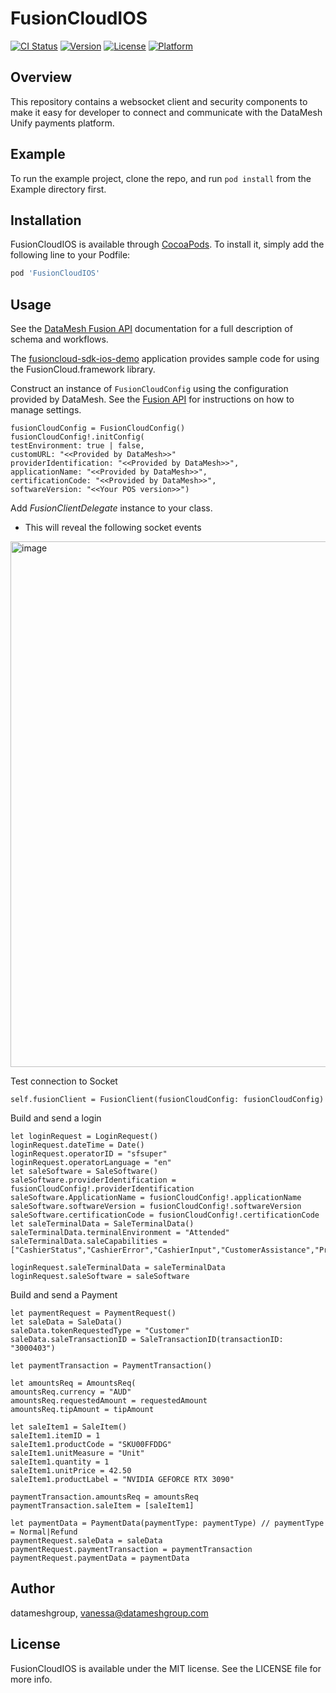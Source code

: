 # FusionCloudIOS

[![CI Status](https://img.shields.io/travis/datameshgroup/FusionCloudIOS.svg?style=flat)](https://travis-ci.org/datameshgroup/FusionCloudIOS)
[![Version](https://img.shields.io/cocoapods/v/FusionCloudIOS.svg?style=flat)](https://cocoapods.org/pods/FusionCloudIOS)
[![License](https://img.shields.io/cocoapods/l/FusionCloudIOS.svg?style=flat)](https://cocoapods.org/pods/FusionCloudIOS)
[![Platform](https://img.shields.io/cocoapods/p/FusionCloudIOS.svg?style=flat)](https://cocoapods.org/pods/FusionCloudIOS)

## Overview
This repository contains a websocket client and security components to make it easy for developer to connect and communicate with the DataMesh Unify payments platform.


## Example

To run the example project, clone the repo, and run `pod install` from the Example directory first.


## Installation

FusionCloudIOS is available through [CocoaPods]([https://cocoapods.org](https://cocoapods.org/pods/FusionCloudIOS)). To install
it, simply add the following line to your Podfile:

```ruby
pod 'FusionCloudIOS'
```

## Usage
See the [DataMesh Fusion API](https://datameshgroup.github.io/fusion) documentation for a full description of schema and workflows. 

The [fusioncloud-sdk-ios-demo](https://github.com/datameshgroup/fusioncloud-sdk-ios-demo) application provides sample code for using the FusionCloud.framework library. 

Construct an instance of `FusionCloudConfig` using the configuration provided by DataMesh. See the [Fusion API](https://datameshgroup.github.io/fusion/#getting-started-design-your-integration-sale-system-settings) for instructions on how to manage settings. 

```
fusionCloudConfig = FusionCloudConfig()
fusionCloudConfig!.initConfig(
testEnvironment: true | false,
customURL: "<<Provided by DataMesh>>"
providerIdentification: "<<Provided by DataMesh>>",
applicationName: "<<Provided by DataMesh>>",
certificationCode: "<<Provided by DataMesh>>",
softwareVersion: "<<Your POS version>>")
```
Add *FusionClientDelegate* instance to your class.
* This will reveal the following socket events
<img width="841" alt="image" src="https://user-images.githubusercontent.com/107380164/202443409-040fa492-76ee-4c17-ab0b-a918a1a3a111.png">


Test connection to Socket
```
self.fusionClient = FusionClient(fusionCloudConfig: fusionCloudConfig)
```

Build and send a login 

```
let loginRequest = LoginRequest()
loginRequest.dateTime = Date()
loginRequest.operatorID = "sfsuper"
loginRequest.operatorLanguage = "en"
let saleSoftware = SaleSoftware()
saleSoftware.providerIdentification = fusionCloudConfig!.providerIdentification
saleSoftware.ApplicationName = fusionCloudConfig!.applicationName
saleSoftware.softwareVersion = fusionCloudConfig!.softwareVersion
saleSoftware.certificationCode = fusionCloudConfig!.certificationCode
let saleTerminalData = SaleTerminalData()
saleTerminalData.terminalEnvironment = "Attended"
saleTerminalData.saleCapabilities = ["CashierStatus","CashierError","CashierInput","CustomerAssistance","PrinterReceipt"]

loginRequest.saleTerminalData = saleTerminalData
loginRequest.saleSoftware = saleSoftware
```

Build and send a Payment

```
let paymentRequest = PaymentRequest()
let saleData = SaleData()
saleData.tokenRequestedType = "Customer"
saleData.saleTransactionID = SaleTransactionID(transactionID: "3000403")

let paymentTransaction = PaymentTransaction()

let amountsReq = AmountsReq(
amountsReq.currency = "AUD"
amountsReq.requestedAmount = requestedAmount
amountsReq.tipAmount = tipAmount

let saleItem1 = SaleItem()
saleItem1.itemID = 1
saleItem1.productCode = "SKU00FFDDG"
saleItem1.unitMeasure = "Unit"
saleItem1.quantity = 1
saleItem1.unitPrice = 42.50
saleItem1.productLabel = "NVIDIA GEFORCE RTX 3090"

paymentTransaction.amountsReq = amountsReq
paymentTransaction.saleItem = [saleItem1]

let paymentData = PaymentData(paymentType: paymentType) // paymentType = Normal|Refund
paymentRequest.saleData = saleData
paymentRequest.paymentTransaction = paymentTransaction
paymentRequest.paymentData = paymentData
```


## Author

datameshgroup, vanessa@datameshgroup.com

## License

FusionCloudIOS is available under the MIT license. See the LICENSE file for more info.
